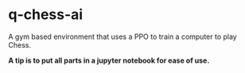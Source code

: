 # q-chess-ai
A gym based environment that uses a PPO to train a computer to play Chess. 

**A tip is to put all parts in a jupyter notebook for ease of use.**
